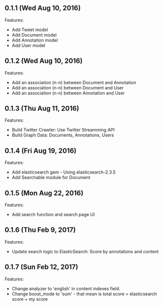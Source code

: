 ## 0.1.1 (Wed Aug 10, 2016)
Features:
  - Add Tweet model
  - Add Document model
  - Add Annotation model
  - Add User model

## 0.1.2 (Wed Aug 10, 2016)
Features:
  - Add an association (n-n) between Document and Annotation
  - Add an association (n-n) between Document and User
  - Add an association (n-n) between Annotation and User

## 0.1.3 (Thu Aug 11, 2016)
Features:
  - Build Twitter Crawler: Use Twitter Streamming API
  - Build Graph Data: Documents, Annotations, Users

## 0.1.4 (Fri Aug 19, 2016)
Features:
  - Add elasticsearch gem - Using elasticsearch-2.3.5
  - Add Searchable module for Document

## 0.1.5 (Mon Aug 22, 2016)
Features:
  - Add search function and search page UI

## 0.1.6 (Thu Feb 9, 2017)
Features:
  - Update search logic to ElasticSearch: Score by annotations and content

## 0.1.7 (Sun Feb 12, 2017)
Features:
  - Change analyzer to 'english' in content indexes field.
  - Change boost_mode to 'sum' - that mean is total score = elasticsearch score + my score

